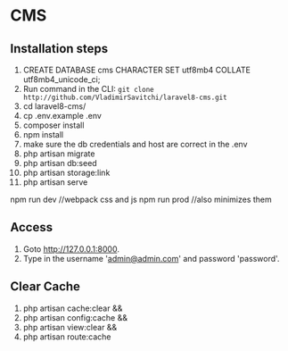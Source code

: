 # CMS

## Installation steps

1. CREATE DATABASE cms CHARACTER SET utf8mb4 COLLATE utf8mb4_unicode_ci;
1. Run command in the CLI: `git clone http://github.com/VladimirSavitchi/laravel8-cms.git`
1. cd laravel8-cms/
1. cp .env.example .env
1. composer install 
1. npm install
1. make sure the db credentials and host are correct in the .env
1. php artisan migrate
1. php artisan db:seed
1. php artisan storage:link
1. php artisan serve

npm run dev //webpack css and js
npm run prod //also minimizes them

## Access

1. Goto http://127.0.0.1:8000.
1. Type in the username 'admin@admin.com' and password 'password'.


## Clear Cache
1. php artisan cache:clear && 
1. php artisan config:cache && 
1. php artisan view:clear && 
1. php artisan route:cache